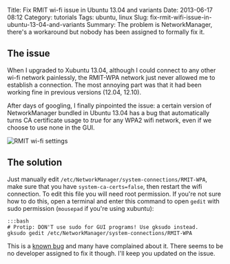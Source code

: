 Title: Fix RMIT wi-fi issue in Ubuntu 13.04 and variants
Date: 2013-06-17 08:12
Category: tutorials
Tags: ubuntu, linux
Slug: fix-rmit-wifi-issue-in-ubuntu-13-04-and-variants
Summary: The problem is NetworkManager, there's a workaround but nobody has been assigned to formally fix it.

## The issue

When I upgraded to Xubuntu 13.04, although I could connect to any other wi-fi network painlessly,
the RMIT-WPA network just never allowed me to establish a connection. The most annoying part was
that it had been working fine in previous versions (12.04, 12.10).

After days of googling, I finally pinpointed the issue: a certain version of NetworkManager
bundled in Ubuntu 13.04 has a bug that automatically turns CA certificate usage to *true* for any
WPA2 wifi network, even if we choose to use none in the GUI.

![RMIT wi-fi settings](/static/images/rmit_wifi.png)

## The solution

Just manually edit `/etc/NetworkManager/system-connections/RMIT-WPA`, make sure that you have
`system-ca-certs=false`, then restart the wifi connection. To edit this file you will need root
permission. If you're not sure how to do this, open a terminal and enter this command to open
`gedit` with sudo permission (`mousepad` if you're using xubuntu):

    :::bash
    # Protip: DON'T use sudo for GUI programs! Use gksudo instead.
    gksudo gedit /etc/NetworkManager/system-connections/RMIT-WPA

This is a [known bug](https://bugs.launchpad.net/ubuntu/+source/network-manager/+bug/1104476) and
many have complained about it. There seems to be no developer assigned to fix it though. I'll keep
you updated on the issue.
